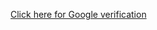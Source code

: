 [Click here for Google verification](https://github.com/naokikimura/naokikimura.github.io/blob/master/google6e2a68be483d534a.html)

